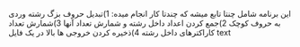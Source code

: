 این برنامه شامل چنتا تابع میشه که چندتا کار انجام میده:
1)تبدیل حروف بزگ رشته وردی به حروف کوچک
2)جمع کردن اعداد داخل رشته و شمارش تعداد آنها
3)شمارش تعداد کاراکترهای داخل رشته
4)ذخیره کردن خروجی ها بالا در یک فایل text
